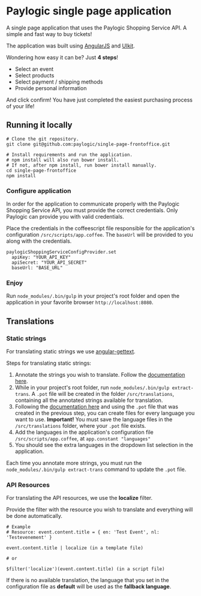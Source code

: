 # Paylogic single page application

A single page application that uses the Paylogic Shopping Service API. A simple and fast way to buy tickets!

The application was built using [AngularJS](https://angularjs.org/) and [UIkit](http://getuikit.com/).

Wondering how easy it can be? Just **4 steps**!

- Select an event
- Select products
- Select payment / shipping methods
- Provide personal information

And click confirm! You have just completed the easiest purchasing process of your life!

## Running it locally

    # Clone the git repository.
    git clone git@github.com:paylogic/single-page-frontoffice.git

    # Install requirements and run the application.
    # npm install will also run bower install.
    # If not, after npm install, run bower install manually.
    cd single-page-frontoffice
    npm install

### Configure application

In order for the application to communicate properly with the Paylogic Shopping Service API, you must provide the correct credentials. Only Paylogic can provide you with valid credentials.

Place the credentials in the coffeescript file responsible for the application's configuration `/src/scripts/app.coffee`. The `baseUrl` will be provided to you along with the credentials.

    paylogicShoppingServiceConfigProvider.set
      apiKey: "YOUR_API_KEY"
      apiSecret: "YOUR_API_SECRET"
      baseUrl: "BASE_URL"

### Enjoy

Run `node_modules/.bin/gulp` in your project's root folder and open the application in your favorite browser `http://localhost:8080`.

## Translations

### Static strings

For translating static strings we use [angular-gettext](https://angular-gettext.rocketeer.be/).

Steps for translating static strings:

1. Annotate the strings you wish to translate. Follow the [documentation here](https://angular-gettext.rocketeer.be/dev-guide/annotate/).
2. While in your project's root folder, run `node_modules/.bin/gulp extract-trans`. A `.pot` file will be created in the folder `/src/translations`, containing all the annotated strings available for translation.
3. Following the [documentation here](https://angular-gettext.rocketeer.be/dev-guide/translate/) and using the `.pot` file that was created in the previous step, you can create files for every language you want to use. **Important!** You must save the language files in the `/src/translations` folder, where your `.pot` file exists.
4. Add the languages in the application's configuration file `/src/scripts/app.coffee`, at `app.constant "languages"`
5. You should see the extra languages in the dropdown list selection in the application.

Each time you annotate more strings, you must run the `node_modules/.bin/gulp extract-trans` command to update the `.pot` file.

### API Resources

For translating the API resources, we use the **localize** filter.

Provide the filter with the resource you wish to translate and everything will be done automatically.

    # Example
    # Resource: event.content.title = { en: 'Test Event', nl: 'Testevenement' }

    event.content.title | localize (in a template file)

    # or

    $filter('localize')(event.content.title) (in a script file)

If there is no available translation, the language that you set in the configuration file as **default** will be used as the **fallback language**.
